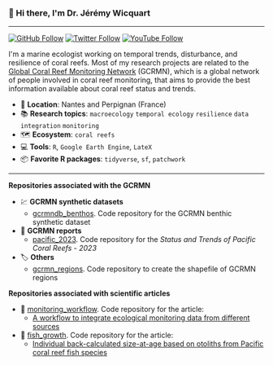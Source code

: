 ### :wave: Hi there, I'm Dr. Jérémy Wicquart

---

[![GitHub Follow](https://img.shields.io/github/followers/JWicquart?label=Github&style=social)](https://github.com/JWicquart)
[![Twitter Follow](https://img.shields.io/twitter/follow/JeremyWicquart?label=Twitter&style=social)](https://twitter.com/JeremyWicquart)
[![YouTube Follow](https://img.shields.io/youtube/channel/subscribers/UC4Dsz4d2fQp5eYm-2OA8LAg?label=YouTube&style=social)](https://www.youtube.com/channel/UC4Dsz4d2fQp5eYm-2OA8LAg)

I'm a marine ecologist working on temporal trends, disturbance, and resilience of coral reefs. Most of my research projects are related to the [Global Coral Reef Monitoring Network](https://gcrmn.net/) (GCRMN), which is a global network of people involved in coral reef monitoring, that aims to provide the best information available about coral reef status and trends.

* :bank: **Location**: Nantes and Perpignan (France)
* :books: **Research topics**: `macroecology` `temporal ecology` `resilience` `data integration` `monitoring`
* :world_map: **Ecosystem**: `coral reefs`
* :computer: **Tools**: `R`, `Google Earth Engine`, `LateX`
* :package:	**Favorite R packages**: `tidyverse`, `sf`, `patchwork` 

---

**Repositories associated with the GCRMN**

* :chart: **GCRMN synthetic datasets**
  * [gcrmndb_benthos](https://github.com/JWicquart/gcrmndb_benthos). Code repository for the GCRMN benthic synthetic dataset
* :blue_book: **GCRMN reports**
  * [pacific_2023](https://github.com/JWicquart/pacific_2023). Code repository for the *Status and Trends of Pacific Coral Reefs - 2023*
* :label: **Others**
  * [gcrmn_regions](https://github.com/JWicquart/gcrmn_regions). Code repository to create the shapefile of GCRMN regions

**Repositories associated with scientific articles**

* :page_facing_up: [monitoring_workflow](https://github.com/JWicquart/monitoring_workflow). Code repository for the article:
  * [A workflow to integrate ecological monitoring data from different sources](https://doi.org/10.1016/j.ecoinf.2021.101543)
* :page_facing_up: [fish_growth](https://github.com/JWicquart/fish_growth). Code repository for the article:
  * [Individual back-calculated size-at-age based on otoliths from Pacific coral reef fish species](https://doi.org/10.1038/s41597-020-00711-y)
